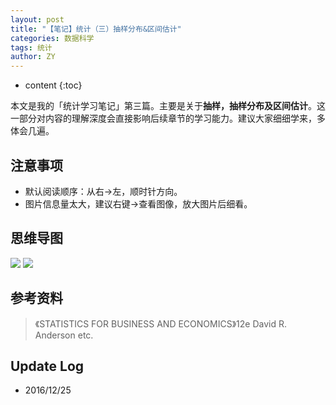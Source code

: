 ```yaml
---
layout: post
title: "【笔记】统计（三）抽样分布&区间估计"
categories: 数据科学
tags: 统计
author: ZY
---
```


* content
{:toc}

本文是我的「统计学习笔记」第三篇。主要是关于**抽样，抽样分布及区间估计**。这一部分对内容的理解深度会直接影响后续章节的学习能力。建议大家细细学来，多体会几遍。




## 注意事项
- 默认阅读顺序：从右→左，顺时针方向。
- 图片信息量太大，建议右键→查看图像，放大图片后细看。

## 思维导图
![](https://raw.githubusercontent.com/woaielf/woaielf.github.io/master/_posts/Pic/1612/161225-1.png)
![](https://raw.githubusercontent.com/woaielf/woaielf.github.io/master/_posts/Pic/1612/161225-2.png)




## 参考资料
> 《STATISTICS FOR BUSINESS AND ECONOMICS》12e David R. Anderson etc.

## Update Log
- 2016/12/25